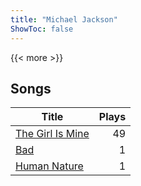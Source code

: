 ```yaml
---
title: "Michael Jackson"
ShowToc: false
---
```


{{< more >}}

## Songs
Title | Plays 
----- | -----: 
[The Girl Is Mine](/songs/the-girl-is-mine) | 49
[Bad](/songs/bad) | 1
[Human Nature](/songs/human-nature) | 1

